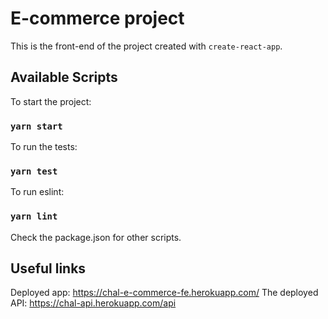 # E-commerce project 

This is the front-end of the project created with `create-react-app`. 

## Available Scripts

To start the project: 

### `yarn start`

To run the tests: 

### `yarn test`

To run eslint: 

### `yarn lint`

Check the package.json for other scripts. 

## Useful links

Deployed app: https://chal-e-commerce-fe.herokuapp.com/
The deployed API: https://chal-api.herokuapp.com/api
